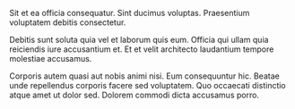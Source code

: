 Sit et ea officia consequatur. Sint ducimus voluptas. Praesentium voluptatem debitis consectetur.
 Debitis sunt soluta quia vel et laborum quis eum. Officia qui ullam quia reiciendis iure accusantium et. Et et velit architecto laudantium tempore molestiae accusamus.
 Corporis autem quasi aut nobis animi nisi. Eum consequuntur hic. Beatae unde repellendus corporis facere sed voluptatem. Quo occaecati distinctio atque amet ut dolor sed. Dolorem commodi dicta accusamus porro.